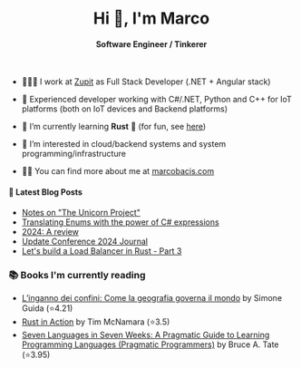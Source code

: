 
<h1 align="center">Hi 👋, I'm Marco</h1>
<h4 align="center">Software Engineer / Tinkerer</h4>

&nbsp;

- 👨🏻‍💻 I work at [Zupit](https://zupit.it/) as Full Stack Developer (.NET + Angular stack)

- 💪 Experienced developer working with C#/.NET, Python and C++ for IoT platforms (both on IoT devices and Backend platforms)

- 🌱 I’m currently learning **Rust** 🦀 (for fun, see [here](https://github.com/marcobacis/adventofcode))

- 👀 I’m interested in cloud/backend systems and system programming/infrastructure

- 👨‍💻 You can find more about me at [marcobacis.com](marcobacis.com)

#### 📕 Latest Blog Posts
<!-- BLOG-POST-LIST:START -->
- [Notes on &quot;The Unicorn Project&quot;](https://marcobacis.com/blog/unicorn-project-notes/)
- [Translating Enums with the power of C# expressions](https://marcobacis.com/blog/dotnet-enum-translation-expression/)
- [2024: A review](https://marcobacis.com/blog/2024-review/)
- [Update Conference 2024 Journal](https://marcobacis.com/blog/2024-update-conference/)
- [Let&#39;s build a Load Balancer in Rust - Part 3](https://marcobacis.com/blog/load-balancer-rust-3/)
<!-- BLOG-POST-LIST:END -->

### 📚 Books I'm currently reading
<!-- GOODREADS-LIST:START -->
- [L’inganno dei confini: Come la geografia governa il mondo](https://www.goodreads.com/review/show/7877009830?utm_medium=api&utm_source=rss) by Simone Guida (⭐️4.21)
- [Rust in Action](https://www.goodreads.com/review/show/7876574751?utm_medium=api&utm_source=rss) by Tim McNamara (⭐️3.5)
- [Seven Languages in Seven Weeks: A Pragmatic Guide to Learning Programming Languages (Pragmatic Programmers)](https://www.goodreads.com/review/show/7738467651?utm_medium=api&utm_source=rss) by Bruce A. Tate (⭐️3.95)
<!-- GOODREADS-LIST:END -->